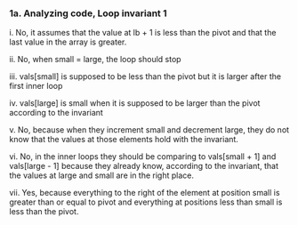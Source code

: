 ### 1a. Analyzing code, Loop invariant 1

i. No, it assumes that the value at lb + 1 is less than the pivot and that the last value in the array is greater.

ii. No, when small = large, the loop should stop

iii. vals[small] is supposed to be less than the pivot but it is larger after the first inner loop

iv. vals[large] is small when it is supposed to be larger than the pivot according to the invariant

v. No, because when they increment small and decrement large, they do not know that the values at those elements hold with the invariant.

vi. No, in the inner loops they should be comparing to vals[small + 1] and vals[large - 1] because they already know, according to the invariant, that the values at large and small are in the right place.

vii. Yes, because everything to the right of the element at position small is greater than or equal to pivot and everything at positions less than small is less than the pivot.

